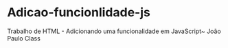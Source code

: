 # Adicao-funcionlidade-js
Trabalho de HTML - Adicionando uma funcionalidade em JavaScript~ João Paulo Class
